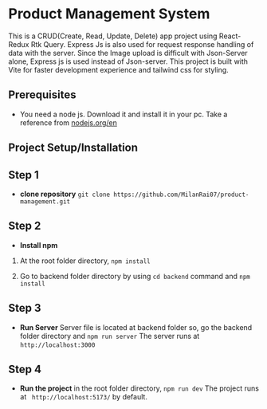 # Product Management System
This is a CRUD(Create, Read, Update, Delete) app project using React-Redux Rtk Query. Express Js is also used for request response handling of data with the server. Since the Image upload is difficult with Json-Server alone, Express js is used instead of Json-server. This project is built with Vite for faster development experience and tailwind css for styling.

## Prerequisites
- You need a node js. Download it and install it in your pc. Take a reference from [nodejs.org/en](https://nodejs.org/en)

## Project Setup/Installation

## Step 1
- **clone repository**
```git clone https://github.com/MilanRai07/product-management.git```

## Step 2
- **Install npm**

1) At the root folder directory, ```npm install```

2) Go to backend folder directory by using ```cd backend``` command and ```npm install``` 

## Step 3
- **Run Server**
Server file is located at backend folder so, go the backend folder directory and ```npm run server```
The server runs at ```http://localhost:3000```

## Step 4
- **Run the project**
in the root folder directory, ```npm run dev```
The project runs at ``` http://localhost:5173/``` by default.

